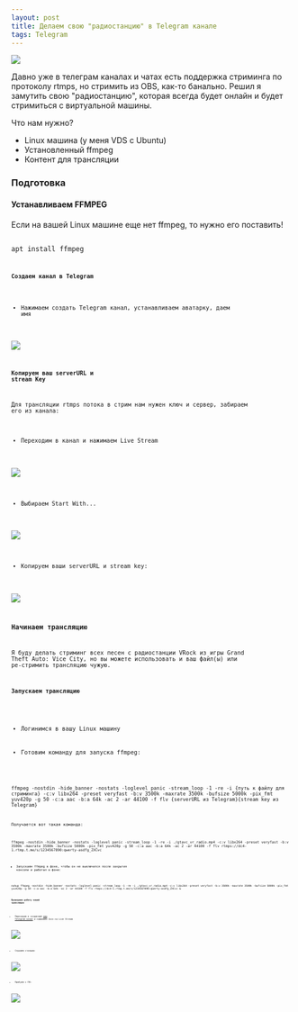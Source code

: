 ```yaml
---
layout: post
title: Делаем свою "радиостанцию" в Telegram канале
tags: Telegram
---
```

![](https://raw.githubusercontent.com/tatarinovms/tatarinovms.github.io/master/images/posts/TelegramRadio/logo.png)

Давно уже в телеграм каналах и чатах есть поддержка стриминга по протоколу rtmps, но стримить из OBS, как-то банально. Решил я замутить свою "радиостанцию", которая всегда будет онлайн и будет стримиться с виртуальной машины. 

Что нам нужно?
- Linux машина (у меня VDS с Ubuntu)
- Установленный ffmpeg
- Контент для трансляции

### Подготовка

#### Устанавливаем FFMPEG

Если на вашей Linux машине еще нет ffmpeg, то нужно его поставить! 

<code>
apt install ffmpeg
<code>

#### Создаем канал в Telegram

- Нажимаем создать Telegram канал, устанавливаем аватарку, даем имя

![](https://raw.githubusercontent.com/tatarinovms/tatarinovms.github.io/master/images/posts/TelegramRadio/T1.png)

#### Копируем ваш serverURL и stream Key

Для трансляции rtmps потока в стрим нам нужен ключ и сервер, забираем его из канала:

- Переходим в канал и нажимаем Live Stream

![](https://raw.githubusercontent.com/tatarinovms/tatarinovms.github.io/master/images/posts/TelegramRadio/T1_2.png)

- Выбираем Start With... 

![](https://raw.githubusercontent.com/tatarinovms/tatarinovms.github.io/master/images/posts/TelegramRadio/T1_3.png)

- Копируем ваши serverURL и stream key:

![](https://raw.githubusercontent.com/tatarinovms/tatarinovms.github.io/master/images/posts/TelegramRadio/T1_4.png)

### Начинаем трансляцию 

Я буду делать стриминг всех песен с радиостанции VRock из игры Grand Theft Auto: Vice City, но вы можете использовать и ваш файл(ы) или ре-стримить трансляцию чужую.

#### Запускаем трансляцию

- Логинимся в вашу Linux машину

- Готовим команду для запуска ffmpeg:

<code>
ffmpeg -nostdin -hide_banner -nostats -loglevel panic -stream_loop -1 -re -i {путь к файлу для стриминга} -c:v libx264 -preset veryfast -b:v 3500k -maxrate 3500k -bufsize 5000k -pix_fmt yuv420p -g 50 -c:a aac -b:a 64k -ac 2 -ar 44100 -f flv {serverURL из Telegram}{stream key из Telegram}
<code>

Получается вот такая команда:

<code>
ffmpeg -nostdin -hide_banner -nostats -loglevel panic -stream_loop -1 -re -i ./gtavc_vr_radio.mp4 -c:v libx264 -preset veryfast -b:v 3500k -maxrate 3500k -bufsize 5000k -pix_fmt yuv420p -g 50 -c:a aac -b:a 64k -ac 2 -ar 44100 -f flv rtmps://dc4-1.rtmp.t.me/s/1234567890:qwerty-asdfg_ZXCvc
<code>

- Запускаем ffmpeg в фоне, чтобы он не выключился после закрытия консоли и работал в фоне:

<code>
nohup ffmpeg -nostdin -hide_banner -nostats -loglevel panic -stream_loop -1 -re -i ./gtavc_vr_radio.mp4 -c:v libx264 -preset veryfast -b:v 3500k -maxrate 3500k -bufsize 5000k -pix_fmt yuv420p -g 50 -c:a aac -b:a 64k -ac 2 -ar 44100 -f flv rtmps://dc4-1.rtmp.t.me/s/1234567890:qwerty-asdfg_ZXCvc &
<code>

#### Проверяем работу нашей трансляции

- Переходим в созданный [наш Telegram канал](https://t.me/beaverclanradiogta) и нажимаем Join на Live Stream

![](https://raw.githubusercontent.com/tatarinovms/tatarinovms.github.io/master/images/posts/TelegramRadio/T1_5.png)

- Слушаем станцию:

![](https://raw.githubusercontent.com/tatarinovms/tatarinovms.github.io/master/images/posts/TelegramRadio/T1_6.png)

- Пробуем с ПК: 

![](https://raw.githubusercontent.com/tatarinovms/tatarinovms.github.io/master/images/posts/TelegramRadio/T1_7.png)

